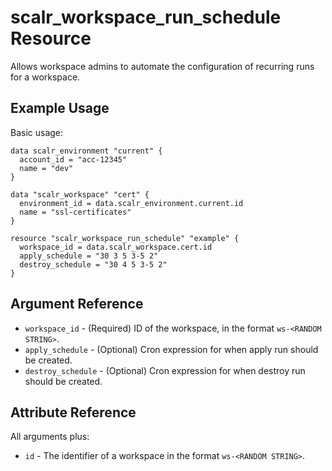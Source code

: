 
# scalr_workspace_run_schedule Resource

Allows workspace admins to automate the configuration of recurring runs for a workspace.

## Example Usage

Basic usage:

```hcl
data scalr_environment "current" {
  account_id = "acc-12345"
  name = "dev"
}

data "scalr_workspace" "cert" {
  environment_id = data.scalr_environment.current.id
  name = "ssl-certificates"
}

resource "scalr_workspace_run_schedule" "example" {
  workspace_id = data.scalr_workspace.cert.id
  apply_schedule = "30 3 5 3-5 2"
  destroy_schedule = "30 4 5 3-5 2"
}
```

## Argument Reference

* `workspace_id` - (Required) ID of the workspace, in the format `ws-<RANDOM STRING>`.
* `apply_schedule` - (Optional) Cron expression for when apply run should be created.
* `destroy_schedule` - (Optional) Cron expression for when destroy run should be created.


## Attribute Reference

All arguments plus:

* `id` - The identifier of a workspace in the format `ws-<RANDOM STRING>`.

